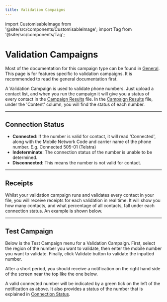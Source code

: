 ```yaml
---
title: Validation Campaigns
---
```


import CustomisableImage from '@site/src/components/CustomisableImage';
import Tag from '@site/src/components/Tag';


# Validation Campaigns

Most of the documentation for this campaign type can be found in [General](./general.md). This page is for features specific to validation campaigns. It is recommended to read the general documentation first. 

A Validation Campaign is used to validate phone numbers. Just upload a contact list, and when you run the campaign it will give you a status of every contact in the [Campaign Results](./general.md#campaign-results) file. In the [Campaign Results](./general.md#campaign-results) file, under the 'Content' column, you will find the status of each number. 

---

## Connection Status

- **Connected**: If the number is valid for contact, it will read 'Connected', along with the Mobile Network Code and carrier name of the phone number. E.g. Connected 505-01 (Telstra)
- **Indeterminate**: The connection status of the number is unable to be determined.
- **Disconnected**: This means the number is not valid for contact.

---

## Receipts

Whilst your validation campaign runs and validates every contact in your file, you will receive receipts for each validation in real time. It will show you how many contacts, and what percentage of all contacts, fall under each connection status. An example is shown below.

<CustomisableImage src="/img/campaign-validation-receipts.png" alt="Validation Campaign Receipts"/>


---

## Test Campaign

Below is the Test Campaign menu for a Validation Campaign. First, select the region of the number you want to validate, then enter the mobile number you want to validate. Finally, click <Tag colour="#1582d8" borderColour="#1582d8" fontColour="#FFFFFF">Validate</Tag> button to validate the inputted number.

<CustomisableImage src="/img/campaign-validation-test.png" alt="Validation Campaign Test Menu"/>

After a short period, you should receive a notification on the right hand side of the screen near the top like the one below.

<CustomisableImage src="/img/campaign-validate-test-two.png" alt="Validation Campaign Test Notification"/>

A valid connected number will be indicated by a green tick on the left of the notification as above. It also provides a status of the number that is explained in [Connection Status](#connection-status).